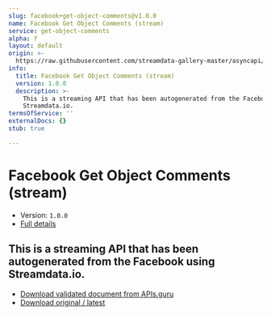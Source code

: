 ```yaml
---
slug: facebook+get-object-comments@v1.0.0
name: Facebook Get Object Comments (stream)
service: get-object-comments
alpha: f
layout: default
origin: >-
  https://raw.githubusercontent.com/streamdata-gallery-master/asyncapi/master/_listings/facebook/facebook-get-object-comments-stream-async.md
info:
  title: Facebook Get Object Comments (stream)
  version: 1.0.0
  description: >-
    This is a streaming API that has been autogenerated from the Facebook using
    Streamdata.io.
termsOfService: ''
externalDocs: {}
stub: true

---
```

# Facebook Get Object Comments (stream)

* Version: `1.0.0`
* [Full details](../html/facebook+get-object-comments@v1.0.0.html)



## This is a streaming API that has been autogenerated from the Facebook using Streamdata.io.



* [Download validated document from APIs.guru](https://raw.githubusercontent.com/APIs-guru/asyncapi-directory/master/docs/APIs/facebook%2Bget-object-comments%40v1.0.0.yaml)
* [Download original / latest](https://raw.githubusercontent.com/streamdata-gallery-master/asyncapi/master/_listings/facebook/facebook-get-object-comments-stream-async.md)

<script type="application/ld+json">
{
  "@context": "http://schema.org/",
  "@type": "WebAPI",
  "description": "This is a streaming API that has been autogenerated from the Facebook using Streamdata.io.",
  "documentation": "",

  "name": "Facebook Get Object Comments (stream)"
}
</script>
